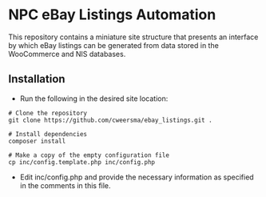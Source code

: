 # NPC eBay Listings Automation

This repository contains a miniature site structure that presents an interface by
which eBay listings can be generated from data stored in the WooCommerce and NIS databases.

## Installation

* Run the following in the desired site location:

```console
# Clone the repository
git clone https://github.com/cweersma/ebay_listings.git .

# Install dependencies
composer install

# Make a copy of the empty configuration file
cp inc/config.template.php inc/config.php
```

* Edit inc/config.php and provide the necessary information as specified in the comments in this file.
